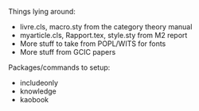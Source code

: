 Things lying around:

- livre.cls, macro.sty from the category theory manual
- myarticle.cls, Rapport.tex, style.sty from M2 report
- More stuff to take from POPL/WITS for fonts
- More stuff from GCIC papers

Packages/commands to setup:
- includeonly
- knowledge
- kaobook